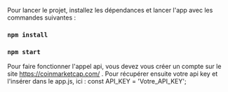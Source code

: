 Pour lancer le projet, installez les dépendances et lancer l'app avec les commandes suivantes : 

### `npm install`
### `npm start`

Pour faire fonctionner l'appel api, vous devez vous créer un compte sur le site https://coinmarketcap.com/ .
Pour récupérer ensuite votre api key et l'insérer dans le app.js, ici : const API_KEY = 'Votre_API_KEY';
